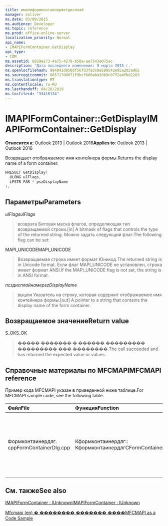 ```yaml
---
title: имапиформконтаинержетдисплай
manager: soliver
ms.date: 03/09/2015
ms.audience: Developer
ms.topic: reference
ms.prod: office-online-server
localization_priority: Normal
api_name:
- IMAPIFormContainer.GetDisplay
api_type:
- COM
ms.assetid: 6829e273-4a75-4278-b58a-ae7543e075ac
description: 'Дата последнего изменения: 9 марта 2015 г.'
ms.openlocfilehash: 994041d050df56fd3fa3c0e599542e05a202ad65
ms.sourcegitcommit: 8657170d071f9bcf680aba50b9c07f2a4fb82283
ms.translationtype: MT
ms.contentlocale: ru-RU
ms.lasthandoff: 04/28/2019
ms.locfileid: "33416134"
---
```

# <a name="imapiformcontainergetdisplay"></a><span data-ttu-id="7c98f-103">IMAPIFormContainer::GetDisplay</span><span class="sxs-lookup"><span data-stu-id="7c98f-103">IMAPIFormContainer::GetDisplay</span></span>

  
  
<span data-ttu-id="7c98f-104">**Относится к**: Outlook 2013 | Outlook 2016</span><span class="sxs-lookup"><span data-stu-id="7c98f-104">**Applies to**: Outlook 2013 | Outlook 2016</span></span> 
  
<span data-ttu-id="7c98f-105">Возвращает отображаемое имя контейнера формы.</span><span class="sxs-lookup"><span data-stu-id="7c98f-105">Returns the display name of a form container.</span></span>
  
```cpp
HRESULT GetDisplay(
  ULONG ulFlags,
  LPSTR FAR * pszDisplayName
);
```

## <a name="parameters"></a><span data-ttu-id="7c98f-106">Параметры</span><span class="sxs-lookup"><span data-stu-id="7c98f-106">Parameters</span></span>

 <span data-ttu-id="7c98f-107">_ulFlags_</span><span class="sxs-lookup"><span data-stu-id="7c98f-107">_ulFlags_</span></span>
  
> <span data-ttu-id="7c98f-108">возврата Битовая маска флагов, определяющая тип возвращаемой строки.</span><span class="sxs-lookup"><span data-stu-id="7c98f-108">[in] A bitmask of flags that controls the type of the returned string.</span></span> <span data-ttu-id="7c98f-109">Можно задать следующий флаг:</span><span class="sxs-lookup"><span data-stu-id="7c98f-109">The following flag can be set:</span></span>
    
<span data-ttu-id="7c98f-110">MAPI_UNICODE</span><span class="sxs-lookup"><span data-stu-id="7c98f-110">MAPI_UNICODE</span></span> 
  
> <span data-ttu-id="7c98f-111">Возвращаемая строка имеет формат Юникод.</span><span class="sxs-lookup"><span data-stu-id="7c98f-111">The returned string is in Unicode format.</span></span> <span data-ttu-id="7c98f-112">Если флаг MAPI_UNICODE не установлен, строка имеет формат ANSI.</span><span class="sxs-lookup"><span data-stu-id="7c98f-112">If the MAPI_UNICODE flag is not set, the string is in ANSI format.</span></span>
    
 <span data-ttu-id="7c98f-113">_псздисплайнаме_</span><span class="sxs-lookup"><span data-stu-id="7c98f-113">_pszDisplayName_</span></span>
  
> <span data-ttu-id="7c98f-114">вышли Указатель на строку, которая содержит отображаемое имя контейнера формы.</span><span class="sxs-lookup"><span data-stu-id="7c98f-114">[out] A pointer to a string that contains the display name of the form container.</span></span>
    
## <a name="return-value"></a><span data-ttu-id="7c98f-115">Возвращаемое значение</span><span class="sxs-lookup"><span data-stu-id="7c98f-115">Return value</span></span>

<span data-ttu-id="7c98f-116">S_OK</span><span class="sxs-lookup"><span data-stu-id="7c98f-116">S_OK</span></span> 
  
> <span data-ttu-id="7c98f-117">����� ������� � ������ ��������� ��������� ��� ��������.</span><span class="sxs-lookup"><span data-stu-id="7c98f-117">The call succeeded and has returned the expected value or values.</span></span>
    
## <a name="mfcmapi-reference"></a><span data-ttu-id="7c98f-118">Справочные материалы по MFCMAPI</span><span class="sxs-lookup"><span data-stu-id="7c98f-118">MFCMAPI reference</span></span>

<span data-ttu-id="7c98f-119">Пример кода MFCMAPI указан в приведенной ниже таблице.</span><span class="sxs-lookup"><span data-stu-id="7c98f-119">For MFCMAPI sample code, see the following table.</span></span>
  
|<span data-ttu-id="7c98f-120">**Файл**</span><span class="sxs-lookup"><span data-stu-id="7c98f-120">**File**</span></span>|<span data-ttu-id="7c98f-121">**Функция**</span><span class="sxs-lookup"><span data-stu-id="7c98f-121">**Function**</span></span>|<span data-ttu-id="7c98f-122">**Примечание**</span><span class="sxs-lookup"><span data-stu-id="7c98f-122">**Comment**</span></span>|
|:-----|:-----|:-----|
|<span data-ttu-id="7c98f-123">Формконтаинердлг. cpp</span><span class="sxs-lookup"><span data-stu-id="7c98f-123">FormContainerDlg.cpp</span></span>  <br/> |<span data-ttu-id="7c98f-124">Кформконтаинердлг:: Кформконтаинердлг</span><span class="sxs-lookup"><span data-stu-id="7c98f-124">CFormContainerDlg::CFormContainerDlg</span></span>  <br/> |<span data-ttu-id="7c98f-125">MFCMAPI использует метод **имапиформконтаинер::** для получения имени контейнера формы при отображении кформконтаинердлг.</span><span class="sxs-lookup"><span data-stu-id="7c98f-125">MFCMAPI uses the **IMAPIFormContainer::GetDisplay** method to get the name of the form container when it renders CFormContainerDlg.</span></span>  <br/> |
   
## <a name="see-also"></a><span data-ttu-id="7c98f-126">См. также</span><span class="sxs-lookup"><span data-stu-id="7c98f-126">See also</span></span>



[<span data-ttu-id="7c98f-127">IMAPIFormContainer : IUnknown</span><span class="sxs-lookup"><span data-stu-id="7c98f-127">IMAPIFormContainer : IUnknown</span></span>](imapiformcontaineriunknown.md)


[<span data-ttu-id="7c98f-128">Mfcmapi (en) � �������� ������� ����</span><span class="sxs-lookup"><span data-stu-id="7c98f-128">MFCMAPI as a Code Sample</span></span>](mfcmapi-as-a-code-sample.md)


